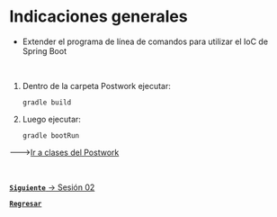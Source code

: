 # Indicaciones generales

- Extender el programa de línea de comandos para utilizar el IoC de Spring Boot


<br/>

1. Dentro de la carpeta Postwork ejecutar:
   ``` 
   gradle build
   ```
2. Luego ejecutar:
   ``` 
   gradle bootRun
   ```
--->[Ir a clases del Postwork](./src/main/java)


<br>

[**`Siguiente`** -> Sesión 02](../Sesion2/Postwork)

[**`Regresar`**](./)
